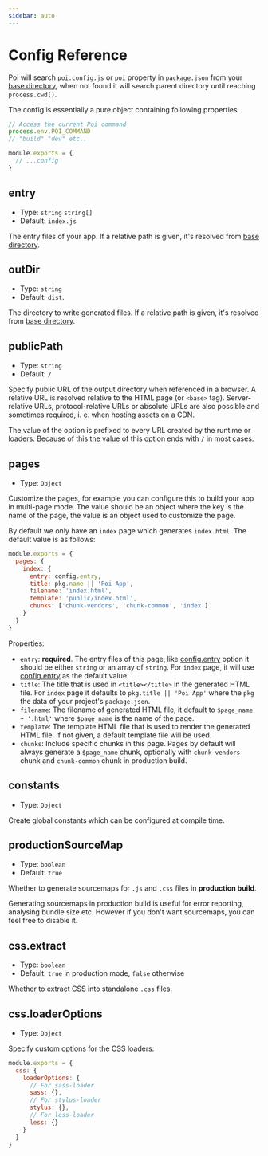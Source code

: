 ```yaml
---
sidebar: auto
---
```


# Config Reference

Poi will search `poi.config.js` or `poi` property in `package.json` from your [base directory](cli.md#base-directory), when not found it will search parent directory until reaching `process.cwd()`.

The config is essentially a pure object containing following properties.

```js
// Access the current Poi command
process.env.POI_COMMAND
// "build" "dev" etc..

module.exports = {
  // ...config
}
```

## entry

- Type: `string` `string[]`
- Default: `index.js`

The entry files of your app. If a relative path is given, it's resolved from [base directory](cli.md#base-directory).

## outDir

- Type: `string`
- Default: `dist`.

The directory to write generated files. If a relative path is given, it's resolved from [base directory](cli.md#base-directory).

## publicPath

- Type: `string`
- Default: `/`

Specify public URL of the output directory when referenced in a browser. A relative URL is resolved relative to the HTML page (or `<base>` tag). Server-relative URLs, protocol-relative URLs or absolute URLs are also possible and sometimes required, i. e. when hosting assets on a CDN.

The value of the option is prefixed to every URL created by the runtime or loaders. Because of this the value of this option ends with `/` in most cases.

## pages

- Type: `Object`

Customize the pages, for example you can configure this to build your app in multi-page mode. The value should be an object where the key is the name of the page, the value is an object used to customize the page.

By default we only have an `index` page which generates `index.html`. The default value is as follows:

```js
module.exports = {
  pages: {
    index: {
      entry: config.entry,
      title: pkg.name || 'Poi App',
      filename: 'index.html',
      template: 'public/index.html',
      chunks: ['chunk-vendors', 'chunk-common', 'index']
    }
  }
}
```

Properties:

- `entry`: **required**. The entry files of this page, like [config.entry](#entry) option it should be either `string` or an array of `string`. For `index` page, it will use [config.entry](#entry) as the default value.
- `title`: The title that is used in `<title></title>` in the generated HTML file. For `index` page it defaults to `pkg.title || 'Poi App'` where the `pkg` the data of your project's `package.json`.
- `filename`: The filename of generated HTML file, it default to `$page_name + '.html'` where `$page_name` is the name of the page.
- `template`: The template HTML file that is used to render the generated HTML file. If not given, a default template file will be used.
- `chunks`: Include specific chunks in this page. Pages by default will always generate a `$page_name` chunk, optionally with `chunk-vendors` chunk and `chunk-common` chunk in production build.

## constants

- Type: `Object`

Create global constants which can be configured at compile time.

## productionSourceMap

- Type: `boolean`
- Default: `true`

Whether to generate sourcemaps for `.js` and `.css` files in **production build**.

Generating sourcemaps in production build is useful for error reporting, analysing bundle size etc. However if you don't want sourcemaps, you can feel free to disable it.

## css.extract

- Type: `boolean`
- Default: `true` in production mode, `false` otherwise

Whether to extract CSS into standalone `.css` files.

## css.loaderOptions

- Type: `Object`

Specify custom options for the CSS loaders:

```js
module.exports = {
  css: {
    loaderOptions: {
      // For sass-loader
      sass: {},
      // For stylus-loader
      stylus: {},
      // For less-loader
      less: {}
    }
  }
}
```